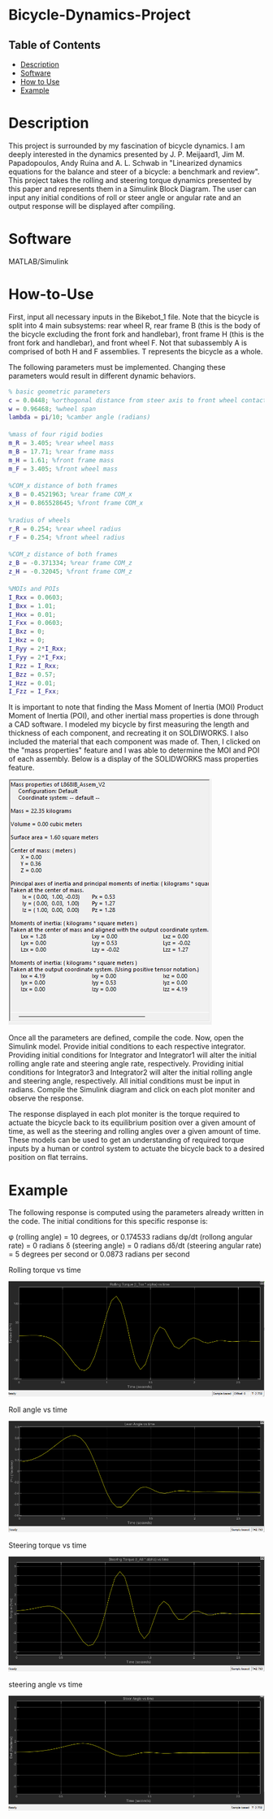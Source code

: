 # Bicycle-Dynamics-Project

## Table of Contents

- [Description](#Description)
- [Software](#Software)
- [How to Use](#How-to-Use)
- [Example](#Example)

# Description

This project is surrounded by my fascination of bicycle dynamics. I am deeply interested in the dynamics presented by J. P. Meijaard1, Jim M. Papadopoulos, Andy Ruina and A. L. Schwab in "Linearized dynamics equations for the balance and steer of a bicycle: a benchmark and review". This project takes the rolling and steering torque dynamics presented by this paper and represents them in a Simulink Block Diagram. The user can input any initial conditions of roll or steer angle or angular rate and an output response will be displayed after compiling.

# Software

MATLAB/Simulink

# How-to-Use

First, input all necessary inputs in the Bikebot_1 file. Note that the bicycle is split into 4 main subsystems: rear wheel R, rear frame B (this is the body of the bicycle excluding the front fork and handlebar), front frame H (this is the front fork and handlebar), and front wheel F. Not that subassembly A is comprised of both H and F assemblies. T represents the bicycle as a whole.

The following parameters must be implemented. Changing these parameters would result in different dynamic behaviors.

```MATLAB
% basic geometric parameters
c = 0.0448; %orthogonal distance from steer axis to front wheel contact to ground, Q
w = 0.96468; %wheel span
lambda = pi/10; %camber angle (radians)

%mass of four rigid bodies
m_R = 3.405; %rear wheel mass
m_B = 17.71; %rear frame mass
m_H = 1.61; %front frame mass
m_F = 3.405; %front wheel mass

%COM_x distance of both frames
x_B = 0.4521963; %rear frame COM_x 
x_H = 0.865528645; %front frame COM_x

%radius of wheels
r_R = 0.254; %rear wheel radius
r_F = 0.254; %front wheel radius

%COM_z distance of both frames
z_B = -0.371334; %rear frame COM_z
z_H = -0.32045; %front frame COM_z

%MOIs and POIs
I_Rxx = 0.0603; 
I_Bxx = 1.01; 
I_Hxx = 0.01;  
I_Fxx = 0.0603; 
I_Bxz = 0;  
I_Hxz = 0; 
I_Ryy = 2*I_Rxx;
I_Fyy = 2*I_Fxx;
I_Rzz = I_Rxx;
I_Bzz = 0.57;  
I_Hzz = 0.01; 
I_Fzz = I_Fxx;
```
It is important to note that finding the Mass Moment of Inertia (MOI) Product Moment of Inertia (POI), and other inertial mass properties is done through a CAD software. I modeled my bicycle by first measuring the length and thickness of each component, and recreating it on SOLDIWORKS. I also included the material that each component was made of. Then, I clicked on the "mass properties" feature and I was able to determine the MOI and POI of each assembly. Below is a display of the SOLIDWORKS mass properties feature.

![](Images/MassPropertiesExample.png)

Once all the parameters are defined, compile the code. Now, open the Simulink model. Provide initial conditions to each respective integrator. Providing initial conditions for Integrator and Integrator1 will alter the initial rolling angle rate and steering angle rate, respectively. Providing initial conditions for Integrator3 and Integrator2 will alter the initial rolling angle and steering angle, respectively. All initial conditions must be input in radians. Compile the Simulink diagram and click on each plot moniter and observe the response.

The response displayed in each plot moniter is the torque required to actuate the bicycle back to its equilibrium position over a given amount of time, as well as the steering and rolling angles over a given amount of time. These models can be used to get an understanding of required torque inputs by a human or control system to actuate the bicycle back to a desired position on flat terrains.

# Example

The following response is computed using the parameters already written in the code. The initial conditions for this specific response is:

φ (rolling angle) = 10 degrees, or 0.174533 radians
dφ/dt (rollong angular rate) = 0 radians
δ (steering angle) = 0 radians
dδ/dt (steering angular rate) = 5 degrees per second or 0.0873 radians per second

Rolling torque vs time

![](Images/RolltorqueVStime.png)

Roll angle vs time

![](Images/LeanAngleVStime.png)

Steering torque vs time

![](Images/SteertorqueVStime.png)

steering angle vs time

![](Images/SteerAngleVStime.png)

